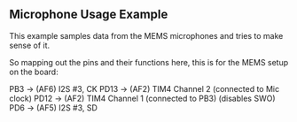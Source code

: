 Microphone Usage Example
------------------------

This example samples data from the MEMS microphones and tries
to make sense of it.

So mapping out the pins and their functions here, this is for the
MEMS setup on the board:

PB3 -> (AF6) I2S #3, CK
PD13 -> (AF2) TIM4 Channel 2 (connected to Mic clock)
PD12 -> (AF2) TIM4 Channel 1 (connected to PB3) (disables SWO)
PD6 -> (AF5) I2S #3, SD


